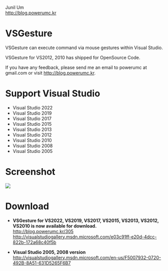 Junil Um  
http://blog.powerumc.kr

VSGesture
=========

VSGesture can execute command via mouse gestures within Visual Studio.

VSGesture for VS2012, 2010 has shipped for OpenSource Code.

If you have any feedback, please send me an email to powerumc at gmail.com or visit http://blog.powerumc.kr.


Support Visual Studio
=====================
- Visual Studio 2022
- Visual Studio 2019
- Visual Studio 2017
- Visual Studio 2015
- Visual Studio 2013
- Visual Studio 2012
- Visual Studio 2010
- Visual Studio 2008
- Visual Studio 2005


Screenshot
==========
![](http://cfile7.uf.tistory.com/image/131B723A4F54BDC41C7C9D)


Download
========

- **VSGesture for VS2022, VS2019, VS2017, VS2015, VS2013, VS2012, VS2010 is now available for download.**   
http://blog.powerumc.kr/305  
http://visualstudiogallery.msdn.microsoft.com/e03c91ff-e20d-4dcc-822b-172a68c40f5b

- **Visual Studio 2005, 2008 version**  
http://visualstudiogallery.msdn.microsoft.com/en-us/F5007932-0720-492B-8A51-631D5265F6B7

